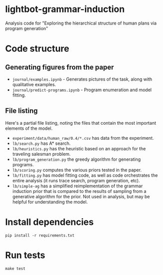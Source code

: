 # lightbot-grammar-induction
Analysis code for "Exploring the hierarchical structure of human plans via program generation"

# Code structure

## Generating figures from the paper

- `journal/examples.ipynb` - Generates pictures of the task, along with qualitative examples.
- `journal/predict-programs.ipynb` - Program enumeration and model fitting.

## File listing

Here's a partial file listing, noting the files that contain the most important elements of the model.

- `experiment/data/human_raw/0.4/*.csv` has data from the experiment.
- `lb/search.py` has A* search.
- `lb/heuristics.py` has the heuristic based on an approach for the traveling salesman problem.
- `lb/program_generation.py` the greedy algorithm for generating programs.
- `lb/scoring.py` computes the various priors tested in the paper.
- `lb/fitting.py` has model fitting code, as well as code orchestrates the entire analysis (it runs trace search, program generation, etc).
- `lb/simple-ag` has a simplified reimplementation of the grammar induction prior that is compared to the results of sampling from a generative algorithm for the prior. Not used in analysis, but may be helpful for understanding the model.

# Install dependencies

```
pip install -r requirements.txt
```

# Run tests

```
make test
```
